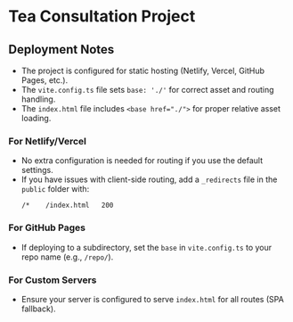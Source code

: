 # Tea Consultation Project

## Deployment Notes

- The project is configured for static hosting (Netlify, Vercel, GitHub Pages, etc.).
- The `vite.config.ts` file sets `base: './'` for correct asset and routing handling.
- The `index.html` file includes `<base href="./">` for proper relative asset loading.

### For Netlify/Vercel
- No extra configuration is needed for routing if you use the default settings.
- If you have issues with client-side routing, add a `_redirects` file in the `public` folder with:
  ```
  /*    /index.html   200
  ```

### For GitHub Pages
- If deploying to a subdirectory, set the `base` in `vite.config.ts` to your repo name (e.g., `/repo/`).

### For Custom Servers
- Ensure your server is configured to serve `index.html` for all routes (SPA fallback).

